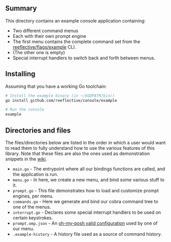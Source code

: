 
## Summary
This directory contains an example console application containing:
- Two different command menus
- Each with their own prompt engine
- The first menu contains the complete command set from the [reeflective/flags/example](https://github.com/reeflective/flags/example) CLI.
- (The other one is empty)
- Special interrupt handlers to switch back and forth between menus.

## Installing
Assuming that you have a working Go toolchain:
```bash
# Install the example binary (in ~/$GOPATH/bin/)
go install github.com/reeflective/console/example

# Run the console
example
```

## Directories and files
The files/directories below are listed in the order in which a user would want to 
read them to fully understand how to use the various features of this library.
Note that these files are also the ones used as demonstration snippets in the [wiki](https://github.com/reeflective/console/wiki).

- `main.go`         - The entrypoint where all our bindings functions are called, and the application is run.
- `menu.go`         - In here, we create a new menu, and bind some various stuff to it.
- `prompt.go`       - This file demonstrates how to load and customize prompt engines, per menu.
- `commands.go`     - Here we generate and bind our cobra command tree to one of the menus.
- `interrupt.go`    - Declares some special interrupt handlers to be used on certain keystrokes.
- `prompt.omp.json` - An [oh-my-posh valid configuration](https://ohmyposh.dev/docs/configuration/overview) used by one of our menu.
- `.example-history` - A history file used as a source of command history.
